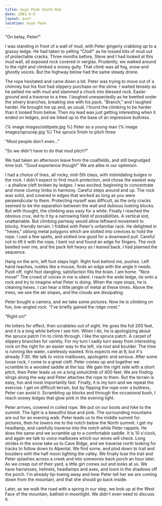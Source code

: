 ```yaml
---
title: Guye Peak South Rib
date: 2001-6-6
layout: post
location: Guye Peak
---
```


"On belay, Peter!"


I was standing in front of a wall of mud, with Peter gingerly crabbing up to a
grassy ledge.  He had taken to yelling "Clod!" as he tossed bits of mud out of
protectable cracks. Three months before, Steve and I had looked at this mud
wall, all exposed rock covered in verglas.  Prudently, we walked around to the
right and climbed a snowy gully. That climb was all fog, snow and ghostly
voices. But the highway below had the same steady drone.


The rope hesitated and came down a bit. Peter was trying to move out of a chimney but his foot
had slippery purchase on the slime. I waited tensely as he pelted me with mud and slammed a
chock into blessed rock. Easier ground and a traverse to a tree. I laughed unexpectedly as
he beetled under the silvery branches, breaking one with his pack. "Branch," and I laughed
harder. He brought me up and, as usual, I found the climbing to be harder than it looked
from below. Then my lead was just getting interesting when it ended on ledges, and we hiked up
to the base of an impressive buttress.


{% image images/oldtpete.jpg %}
Peter as a young man
{% image images/sprucep.jpg %}
The spruce finish to pitch three

"Most people don't even..."


"So we didn't have to do that mud pitch?"

We had taken an afternoon leave from the coalfields, and still begrudged time lost. "Good
experience though!" We are alike in our optimism.



I had a choice of lines, all rocky, mid-5th class, with intimidating bulges in the rock. I
didn't expect to find much protection, and chose the easiest way - a shallow cleft broken
by ledges. I was excited; beginning to concentrate and move clumsy limbs in harmony. Careful
steps around and up. The rock was solid, and covered in edges that worked as long as you were
perpendicular to them. Protecting myself was difficult, as the only cracks seemed to be the
separation between the wall and dubious looking blocks. But with thought, the climbing was
easy for a while. Finally I reached the obvious crux, led to it by a narrowing field of
possibilities. A vertical slot, unattainable. But climbing partway would allow leftward
movement to blocky, friendly terrain. I fiddled with Peter's
unfamiliar rack. He delighted in "hexes," oblong metal polygons which are slotted into crevices
to hold the rope. I cast a few spells, and slotted one good for a downward pull. Careful
not to lift it with the rope, I bent out and found an edge for fingers. The rock beetled over
me, and the pack felt heavy as I leaned back. I had planned the sequence.


Hang on the arm, left foot steps high. Right foot behind me, pushes. Left hand
reaches, rustles like a mouse, finds an edge with the angle it needs. Push off,
right foot dangling, satisfaction fills the brain. I am home. "Nice move!" The crowd of voices
in me is silent. I reach the wide ledge,
tie onto a rock and try to imagine what Peter is doing. When the rope stops, he is cleaning
hexes. I can hear a little jangle of metal at these times. Above the trees, we see the 
ski slopes, and the clouds are dissipating.


Peter bought a camera, and we take some pictures. Now he is climbing on fun, low-angled rock.
"I've briefly gained the ridge crest." 

"Right on!" 

He totters for effect, then scrabbles out
of sight. He goes the full 200 feet, and it is a long while before I see him. When I do, he
is apologizing about the spruce patch I'm to climb through. I like the spruce patch. A
carpet of slippery branches for variety. For my turn I sadly turn away from interesting rock
on the right for an easier way to the left, via root and boulder. The time is running like
water, carelessly wasted. Kris expects me at 8, but it's already 7:30. We talk to voice mailboxes,
apologetic and serious. After some loose rock, I come to a great cleft. Peter comes up and together 
we scramble to a wooded saddle at the top. We gain the right side with a short pitch, then Peter
leads us on a long simulclimb of 400 feet. We are finding slings along the way and Peter
attaches the rope to them. But the terrain is easy, fun and most importantly fast. Finally,
it is my turn and we repeat the exercise. I get on difficult terrain, but by flipping the
rope over a buttress, Peter can avoid it. Scrambling up blocks and through the occasional
bush, I reach snowy ledges that glow pink in the evening light.


Peter arrives, covered in coiled rope. We put on our boots and hike to the summit. The light is
a beautiful blue and pink. The surrounding mountains are out for an evening walk. Peter leads
us to the middle summit for pictures, then he lowers me to the notch below the North summit.
I get my headlamp, and carefully traverse into the notch while Peter rappels. He does the same
and we scramble up to a comfortable saddle. It is 10 o'clock, and again we talk to voice mailboxes
which our wives will check. Long strides in the snow take us to Cave Ridge, and we traverse
north looking for tracks to follow down to Alpental. We find some, and plod down to trail and
boulders with the half moon lighting the valley. We finally lose the trail and Peter splashes
across a creek and into someones back porch an hour later. As we creep out of their yard, a
little girl comes out and looks at us. We have harnesses, helmets, headlamps and axes, and
loom in the shadows off the porch. I'm already tip-toeing away and hear Peter tell her we are
coming down from the mountain, and that she should go back inside. 


Later, as we walk the road with a spring in our step, we look up at the West Face of the mountain,
bathed in moonlight. We didn't even need to discuss it.




